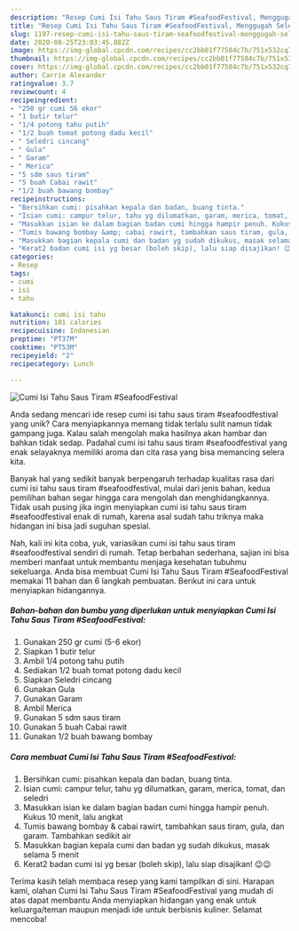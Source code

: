 ```yaml
---
description: "Resep Cumi Isi Tahu Saus Tiram #SeafoodFestival, Menggugah Selera"
title: "Resep Cumi Isi Tahu Saus Tiram #SeafoodFestival, Menggugah Selera"
slug: 1197-resep-cumi-isi-tahu-saus-tiram-seafoodfestival-menggugah-selera
date: 2020-08-25T23:03:45.882Z
image: https://img-global.cpcdn.com/recipes/cc2bb01f77584c7b/751x532cq70/cumi-isi-tahu-saus-tiram-seafoodfestival-foto-resep-utama.jpg
thumbnail: https://img-global.cpcdn.com/recipes/cc2bb01f77584c7b/751x532cq70/cumi-isi-tahu-saus-tiram-seafoodfestival-foto-resep-utama.jpg
cover: https://img-global.cpcdn.com/recipes/cc2bb01f77584c7b/751x532cq70/cumi-isi-tahu-saus-tiram-seafoodfestival-foto-resep-utama.jpg
author: Carrie Alexander
ratingvalue: 3.7
reviewcount: 4
recipeingredient:
- "250 gr cumi 56 ekor"
- "1 butir telur"
- "1/4 potong tahu putih"
- "1/2 buah tomat potong dadu kecil"
- " Seledri cincang"
- " Gula"
- " Garam"
- " Merica"
- "5 sdm saus tiram"
- "5 buah Cabai rawit"
- "1/2 buah bawang bombay"
recipeinstructions:
- "Bersihkan cumi: pisahkan kepala dan badan, buang tinta."
- "Isian cumi: campur telur, tahu yg dilumatkan, garam, merica, tomat, dan seledri"
- "Masukkan isian ke dalam bagian badan cumi hingga hampir penuh. Kukus 10 menit, lalu angkat"
- "Tumis bawang bombay &amp; cabai rawirt, tambahkan saus tiram, gula, dan garam. Tambahkan sedikit air"
- "Masukkan bagian kepala cumi dan badan yg sudah dikukus, masak selama 5 menit"
- "Kerat2 badan cumi isi yg besar (boleh skip), lalu siap disajikan! 😉😉"
categories:
- Resep
tags:
- cumi
- isi
- tahu

katakunci: cumi isi tahu 
nutrition: 181 calories
recipecuisine: Indonesian
preptime: "PT37M"
cooktime: "PT53M"
recipeyield: "2"
recipecategory: Lunch

---
```



![Cumi Isi Tahu Saus Tiram #SeafoodFestival](https://img-global.cpcdn.com/recipes/cc2bb01f77584c7b/751x532cq70/cumi-isi-tahu-saus-tiram-seafoodfestival-foto-resep-utama.jpg)

Anda sedang mencari ide resep cumi isi tahu saus tiram #seafoodfestival yang unik? Cara menyiapkannya memang tidak terlalu sulit namun tidak gampang juga. Kalau salah mengolah maka hasilnya akan hambar dan bahkan tidak sedap. Padahal cumi isi tahu saus tiram #seafoodfestival yang enak selayaknya memiliki aroma dan cita rasa yang bisa memancing selera kita.



Banyak hal yang sedikit banyak berpengaruh terhadap kualitas rasa dari cumi isi tahu saus tiram #seafoodfestival, mulai dari jenis bahan, kedua pemilihan bahan segar hingga cara mengolah dan menghidangkannya. Tidak usah pusing jika ingin menyiapkan cumi isi tahu saus tiram #seafoodfestival enak di rumah, karena asal sudah tahu triknya maka hidangan ini bisa jadi suguhan spesial.


Nah, kali ini kita coba, yuk, variasikan cumi isi tahu saus tiram #seafoodfestival sendiri di rumah. Tetap berbahan sederhana, sajian ini bisa memberi manfaat untuk membantu menjaga kesehatan tubuhmu sekeluarga. Anda bisa membuat Cumi Isi Tahu Saus Tiram #SeafoodFestival memakai 11 bahan dan 6 langkah pembuatan. Berikut ini cara untuk menyiapkan hidangannya.

<!--inarticleads1-->

##### Bahan-bahan dan bumbu yang diperlukan untuk menyiapkan Cumi Isi Tahu Saus Tiram #SeafoodFestival:

1. Gunakan 250 gr cumi (5-6 ekor)
1. Siapkan 1 butir telur
1. Ambil 1/4 potong tahu putih
1. Sediakan 1/2 buah tomat potong dadu kecil
1. Siapkan  Seledri cincang
1. Gunakan  Gula
1. Gunakan  Garam
1. Ambil  Merica
1. Gunakan 5 sdm saus tiram
1. Gunakan 5 buah Cabai rawit
1. Gunakan 1/2 buah bawang bombay




<!--inarticleads2-->

##### Cara membuat Cumi Isi Tahu Saus Tiram #SeafoodFestival:

1. Bersihkan cumi: pisahkan kepala dan badan, buang tinta.
1. Isian cumi: campur telur, tahu yg dilumatkan, garam, merica, tomat, dan seledri
1. Masukkan isian ke dalam bagian badan cumi hingga hampir penuh. Kukus 10 menit, lalu angkat
1. Tumis bawang bombay &amp; cabai rawirt, tambahkan saus tiram, gula, dan garam. Tambahkan sedikit air
1. Masukkan bagian kepala cumi dan badan yg sudah dikukus, masak selama 5 menit
1. Kerat2 badan cumi isi yg besar (boleh skip), lalu siap disajikan! 😉😉




Terima kasih telah membaca resep yang kami tampilkan di sini. Harapan kami, olahan Cumi Isi Tahu Saus Tiram #SeafoodFestival yang mudah di atas dapat membantu Anda menyiapkan hidangan yang enak untuk keluarga/teman maupun menjadi ide untuk berbisnis kuliner. Selamat mencoba!
